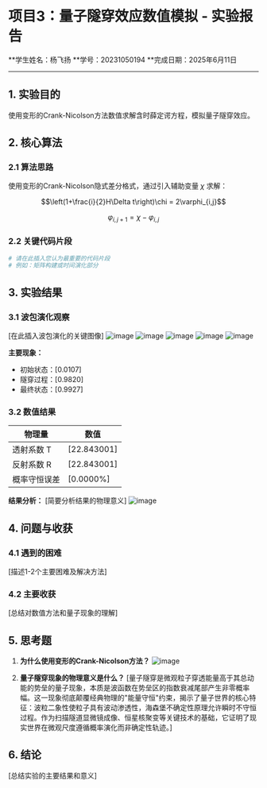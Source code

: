 # 项目3：量子隧穿效应数值模拟 - 实验报告

**学生姓名：杨飞扬
**学号：20231050194 
**完成日期：2025年6月11日 

---

## 1. 实验目的

使用变形的Crank-Nicolson方法数值求解含时薛定谔方程，模拟量子隧穿效应。

## 2. 核心算法

### 2.1 算法思路

使用变形的Crank-Nicolson隐式差分格式，通过引入辅助变量 $\chi$ 求解：

$$\left(1+\frac{i}{2}H\Delta t\right)\chi = 2\varphi_{i,j}$$

$$\varphi_{i,j+1} = \chi - \varphi_{i,j}$$

### 2.2 关键代码片段

```python
# 请在此插入您认为最重要的代码片段
# 例如：矩阵构建或时间演化部分
```

## 3. 实验结果

### 3.1 波包演化观察

[在此插入波包演化的关键图像]
![image](https://github.com/user-attachments/assets/78100a9f-af2d-4604-bc9a-57c938fdc9c9)
![image](https://github.com/user-attachments/assets/3c407572-f856-4c25-bdf8-06aa78455bf5)
![image](https://github.com/user-attachments/assets/d01d129d-27d3-4401-b2e2-bcdf5510414e)
![image](https://github.com/user-attachments/assets/8fad6276-80f3-4e69-8b53-9ba20ecd96c2)
![image](https://github.com/user-attachments/assets/d0e24585-d6ac-45c7-90bc-0aa731219c74)


**主要现象：**
- 初始状态：[0.0107]
- 隧穿过程：[0.9820]
- 最终状态：[0.9927]

### 3.2 数值结果

| 物理量 | 数值 |
|--------|------|
| 透射系数 T | [22.843001] |
| 反射系数 R | [22.843001] |
| 概率守恒误差 | [0.0000%] |

**结果分析：**
[简要分析结果的物理意义]
![image](https://github.com/user-attachments/assets/85fb0c0a-7159-4253-8f8d-e0d44a685352)

## 4. 问题与收获

### 4.1 遇到的困难

[描述1-2个主要困难及解决方法]

### 4.2 主要收获

[总结对数值方法和量子现象的理解]

## 5. 思考题

1. **为什么使用变形的Crank-Nicolson方法？**
   ![image](https://github.com/user-attachments/assets/04a43ba9-da26-4aab-bd6a-2231394c0d1c)


2. **量子隧穿现象的物理意义是什么？**
   [量子隧穿是微观粒子穿透能量高于其总动能的势垒的量子现象，本质是波函数在势垒区的指数衰减尾部产生非零概率幅。这一现象彻底颠覆经典物理的"能量守恒"约束，揭示了量子世界的核心特征：波粒二象性使粒子具有波动渗透性，海森堡不确定性原理允许瞬时不守恒过程。作为扫描隧道显微镜成像、恒星核聚变等关键技术的基础，它证明了现实世界在微观尺度遵循概率演化而非确定性轨迹。]

## 6. 结论

[总结实验的主要结果和意义]

